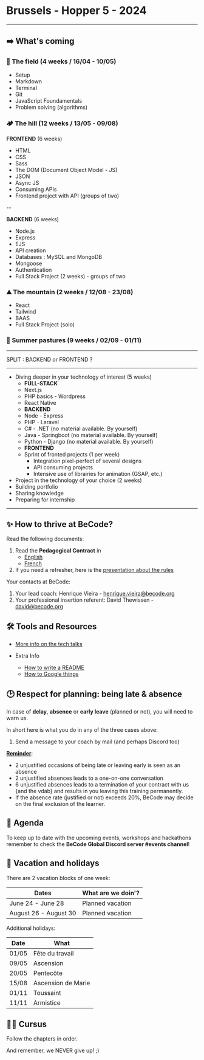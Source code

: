 # Brussels - Hopper 5 - 2024

---

## ➡️ What's coming

### 🌱 The field (4 weeks / 16/04 - 10/05)

- Setup
- Markdown
- Terminal
- Git
- JavaScript Foundamentals
- Problem solving (algorithms)

### 🏕️ The hill (12 weeks / 13/05 - 09/08)

**FRONTEND** (6 weeks)

- HTML
- CSS
- Sass
- The DOM (Document Object Model - JS)
- JSON
- Async JS
- Consuming APIs
- Frontend project with API (groups of two)

--

**BACKEND** (6 weeks)

- Node.js
- Express
- EJS
- API creation
- Databases : MySQL and MongoDB
- Mongoose
- Authentication
- Full Stack Project (2 weeks) - groups of two

### ⛰️ The mountain (2 weeks / 12/08 - 23/08)

- React
- Tailwind
- BAAS
- Full Stack Project (solo)

### 🚠 Summer pastures (9 weeks / 02/09 - 01/11)

---

SPLIT : BACKEND or FRONTEND ?

---

- Diving deeper in your technology of interest (5 weeks)
  - **FULL-STACK**
  - Next.js
  - PHP basics - Wordpress
  - React Native
  - **BACKEND**
  - Node - Express
  - PHP - Laravel
  - C# - .NET (no material available. By yourself)
  - Java - Springboot (no material available. By yourself)
  - Python - Django (no material available. By yourself)
  - **FRONTEND**
  - Sprint of fronted projects (1 per week)
    - Integration pixel-perfect of several designs
    - API consuming projects
    - Intensive use of librairies for animation (GSAP, etc.)
- Project in the technology of your choice (2 weeks)
- Building portfolio
- Sharing knowledge
- Preparing for internship

---

## ✨ How to thrive at BeCode?

Read the following documents:

1. Read the **Pedagogical Contract** in
   - [English](https://github.com/becodeorg/BeCode/blob/master/educationalcontract.md)
   - [French](https://github.com/becodeorg/BeCode/blob/master/contratpedagogique.md)
2. If you need a refresher, here is the [presentation about the rules](https://docs.google.com/presentation/d/1dSlGc3K-Z4TC368QHeqxaPgA3K_z99P-/edit?usp=sharing&ouid=108332149586002795282&rtpof=true&sd=true)

Your contacts at BeCode:

1. Your lead coach: Henrique Vieira - [henrique.vieira@becode.org]()
2. Your professional insertion referent: David Thewissen - [david@becode.org]()

## 🛠️ Tools and Resources

- [More info on the tech talks](./Extra-Info/Tech-Talks.md)

- Extra Info
  - [How to write a README](./Extra-Info/Writing-A-Good-Readme.md)
  - [How to Google things](./Extra-Info/How-To-Master-Google.md)

## 🕑 Respect for planning: being late & absence

In case of **delay**, **absence** or **early leave** (planned or not), you will need to warn us.

In short here is what you do in any of the three cases above:

1. Send a message to your coach by mail (and perhaps Discord too)

**[Reminder](https://github.com/becodeorg/BeCode/blob/master/educationalcontract.md#sanctions)**:

- 2 unjustified occasions of being late or leaving early is seen as an absence
- 2 unjustified absences leads to a one-on-one conversation
- 6 unjustified absences leads to a termination of your contract with us {and the vdab} and results in you leaving this training permanently.
- If the absence rate (justified or not) exceeds 20%, BeCode may decide on the final exclusion of the learner.

## 📅 Agenda

To keep up to date with the upcoming events, workshops and hackathons remember to check the **BeCode Global Discord server #events channel**!

## 🌴 Vacation and holidays

There are 2 vacation blocks of one week:

| Dates                 | What are we doin'? |
| --------------------- | ------------------ |
| June 24 - June 28     | Planned vacation   |
| August 26 - August 30 | Planned vacation   |

Additional holidays:

| Date  | What               |
| ----- | ------------------ |
| 01/05 | Fête du travail    |
| 09/05 | Ascension          |
| 20/05 | Pentecôte          |
| 15/08 | Ascension de Marie |
| 01/11 | Toussaint          |
| 11/11 | Armistice          |

## 👩‍🎓 Cursus

Follow the chapters in order.

And remember, we NEVER give up! ;)

